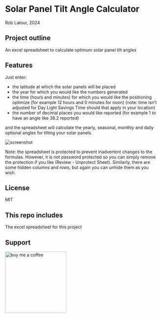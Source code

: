 # Solar Panel Tilt Angle Calculator

Rob Latour, 2024

## Project outline

An excel spreadsheet to calculate optimum solar panel tilt angles

## Features

Just enter:

- the latitude at which the solar panels will be placed
- the year for which you would like the numbers generated
- the time (hours and minutes) for which you would like the positioning optimize (for example 12 hours and 0 minutes for noon)
  (note: time isn't adjusted for Day Light Savings Time should that apply in your location)
- the number of decimal places you would like reported (for example 1 to have an angle like 38.2 reported)
  
and the spreadsheet will calculate the yearly, seasonal, monthly and daily optional angles for tilting your solar panels.

![screenshot](https://github.com/roblatour/SolarPanelTiltAngleCalculator/assets/5200730/85c1ff65-95b5-4960-9877-3af8d765b666)

Note: the spreadsheet is protected to prevent inadvertent changes to the formulas.  However, it is not password protected so you can simply remove the protection if you like (Review - Unprotect Sheet).  Similarly, there are some hidden columns and rows, but again you can unhide them as you wish.

## License

MIT

## This repo includes

The excel spreadsheet for this project

## Support

[<img alt="buy me  a coffee" width="200px" src="https://cdn.buymeacoffee.com/buttons/v2/default-blue.png" />](https://www.buymeacoffee.com/roblatour)
